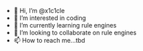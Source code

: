 - 👋 Hi, I’m @x1c1cle
- 👀 I’m interested in coding
- 🌱 I’m currently learning rule engines
- 💞️ I’m looking to collaborate on rule engines
- 📫 How to reach me...tbd

<!---
x1c1cle/x1c1cle is a ✨ special ✨ repository because its `README.md` (this file) appears on your GitHub profile.
You can click the Preview link to take a look at your changes.
--->
